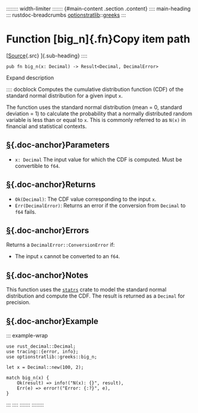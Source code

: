 :::::::: width-limiter
::::::: {#main-content .section .content}
:::: main-heading
::: rustdoc-breadcrumbs
[optionstratlib](../index.html)::[greeks](index.html)
:::

# Function [big_n]{.fn}Copy item path

[[Source](../../src/optionstratlib/greeks/utils.rs.html#377-392){.src}
]{.sub-heading}
::::

``` {.rust .item-decl}
pub fn big_n(x: Decimal) -> Result<Decimal, DecimalError>
```

Expand description

:::: docblock
Computes the cumulative distribution function (CDF) of the standard
normal distribution for a given input `x`.

The function uses the standard normal distribution (mean = 0, standard
deviation = 1) to calculate the probability that a normally distributed
random variable is less than or equal to `x`. This is commonly referred
to as `N(x)` in financial and statistical contexts.

## [§](#parameters){.doc-anchor}Parameters

- `x: Decimal` The input value for which the CDF is computed. Must be
  convertible to `f64`.

## [§](#returns){.doc-anchor}Returns

- `Ok(Decimal)`: The CDF value corresponding to the input `x`.
- `Err(DecimalError)`: Returns an error if the conversion from `Decimal`
  to `f64` fails.

## [§](#errors){.doc-anchor}Errors

Returns a `DecimalError::ConversionError` if:

- The input `x` cannot be converted to an `f64`.

## [§](#notes){.doc-anchor}Notes

This function uses the [`statrs`](https://docs.rs/statrs/latest/statrs/)
crate to model the standard normal distribution and compute the CDF. The
result is returned as a `Decimal` for precision.

## [§](#example){.doc-anchor}Example

::: example-wrap
``` {.rust .rust-example-rendered}
use rust_decimal::Decimal;
use tracing::{error, info};
use optionstratlib::greeks::big_n;

let x = Decimal::new(100, 2);

match big_n(x) {
    Ok(result) => info!("N(x): {}", result),
    Err(e) => error!("Error: {:?}", e),
}
```
:::
::::
:::::::
::::::::
